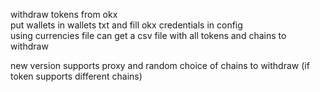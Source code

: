 withdraw tokens from okx  
put wallets in wallets txt and fill okx credentials in config  
using currencies file can get a csv file with all tokens and chains to withdraw  

new version supports proxy and random choice of chains to withdraw (if token supports different chains)  
